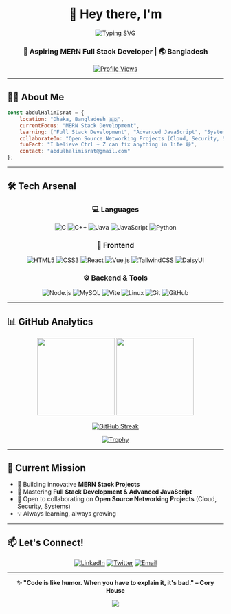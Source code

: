 <div align="center">

# 👋 Hey there, I'm 
[![Typing SVG](https://readme-typing-svg.herokuapp.com?font=Fira+Code&size=32&duration=3000&pause=1000&color=00D9FF&center=true&vCenter=true&width=435&lines=Abdul+Halim+Israt)](https://git.io/typing-svg)

### 🚀 Aspiring MERN Full Stack Developer | 🌏 Bangladesh

[![Profile Views](https://komarev.com/ghpvc/?username=ahisrat10&label=Profile%20Views&color=blueviolet&style=for-the-badge)](https://github.com/ahisrat10)

</div>

---

## 🧑‍💻 About Me

```javascript
const abdulHalimIsrat = {
    location: "Dhaka, Bangladesh 🇧🇩",
    currentFocus: "MERN Stack Development",
    learning: ["Full Stack Development", "Advanced JavaScript", "System Design"],
    collaborateOn: "Open Source Networking Projects (Cloud, Security, Systems)",
    funFact: "I believe Ctrl + Z can fix anything in life 😄",
    contact: "abdulhalimisrat@gmail.com"
};
```

---

## 🛠️ Tech Arsenal

<div align="center">

### 💻 Languages
![C](https://img.shields.io/badge/C-00599C?style=for-the-badge&logo=c&logoColor=white)
![C++](https://img.shields.io/badge/C++-00599C?style=for-the-badge&logo=c%2B%2B&logoColor=white)
![Java](https://img.shields.io/badge/Java-ED8B00?style=for-the-badge&logo=openjdk&logoColor=white)
![JavaScript](https://img.shields.io/badge/JavaScript-F7DF1E?style=for-the-badge&logo=javascript&logoColor=black)
![Python](https://img.shields.io/badge/Python-3776AB?style=for-the-badge&logo=python&logoColor=white)

### 🎨 Frontend
![HTML5](https://img.shields.io/badge/HTML5-E34F26?style=for-the-badge&logo=html5&logoColor=white)
![CSS3](https://img.shields.io/badge/CSS3-1572B6?style=for-the-badge&logo=css3&logoColor=white)
![React](https://img.shields.io/badge/React-20232A?style=for-the-badge&logo=react&logoColor=61DAFB)
![Vue.js](https://img.shields.io/badge/Vue.js-35495E?style=for-the-badge&logo=vue.js&logoColor=4FC08D)
![TailwindCSS](https://img.shields.io/badge/Tailwind_CSS-38B2AC?style=for-the-badge&logo=tailwind-css&logoColor=white)
![DaisyUI](https://img.shields.io/badge/DaisyUI-5A0EF8?style=for-the-badge&logo=daisyui&logoColor=white)

### ⚙️ Backend & Tools
![Node.js](https://img.shields.io/badge/Node.js-43853D?style=for-the-badge&logo=node.js&logoColor=white)
![MySQL](https://img.shields.io/badge/MySQL-4479A1?style=for-the-badge&logo=mysql&logoColor=white)
![Vite](https://img.shields.io/badge/Vite-646CFF?style=for-the-badge&logo=vite&logoColor=white)
![Linux](https://img.shields.io/badge/Linux-FCC624?style=for-the-badge&logo=linux&logoColor=black)
![Git](https://img.shields.io/badge/Git-F05032?style=for-the-badge&logo=git&logoColor=white)
![GitHub](https://img.shields.io/badge/GitHub-181717?style=for-the-badge&logo=github&logoColor=white)

</div>

---

## 📊 GitHub Analytics

<div align="center">
  
<img height="180em" src="https://github-readme-stats.vercel.app/api?username=ahisrat10&show_icons=true&theme=tokyonight&include_all_commits=true&count_private=true&hide_border=true&bg_color=0D1117&title_color=F85D7F&icon_color=F8D866&text_color=FFFFFF"/>
<img height="180em" src="https://github-readme-stats.vercel.app/api/top-langs/?username=ahisrat10&layout=compact&theme=tokyonight&hide_border=true&bg_color=0D1117&title_color=F85D7F&text_color=FFFFFF"/>

</div>

<div align="center">
  
[![GitHub Streak](https://nirzak-streak-stats.vercel.app/?user=ahisrat10&theme=tokyonight&hide_border=true&background=0D1117&stroke=F85D7F&ring=F85D7F&fire=F8D866&currStreakLabel=FFFFFF)](https://git.io/streak-stats)

</div>

<div align="center">

[![Trophy](https://github-profile-trophy.vercel.app/?username=ahisrat10&theme=tokyonight&no-frame=true&no-bg=true&column=7&margin-w=15&margin-h=15)](https://github.com/ryo-ma/github-profile-trophy)

</div>

---

## 🎯 Current Mission

- 🔭 Building innovative **MERN Stack Projects**
- 🌱 Mastering **Full Stack Development & Advanced JavaScript**
- 👯 Open to collaborating on **Open Source Networking Projects** (Cloud, Security, Systems)
- 💡 Always learning, always growing

---

## 📫 Let's Connect!

<div align="center">

[![LinkedIn](https://img.shields.io/badge/LinkedIn-0077B5?style=for-the-badge&logo=linkedin&logoColor=white)](https://linkedin.com/in/abdul-halim-israt-249415388)
[![Twitter](https://img.shields.io/badge/Twitter-1DA1F2?style=for-the-badge&logo=twitter&logoColor=white)](https://twitter.com/abdulhalimisrat)
[![Email](https://img.shields.io/badge/Email-D14836?style=for-the-badge&logo=gmail&logoColor=white)](mailto:abdulhalimisrat@gmail.com)

</div>

---

<div align="center">

**✨ "Code is like humor. When you have to explain it, it's bad." – Cory House**

[![](https://visitcount.itsvg.in/api?id=ahisrat10&icon=0&color=0)](https://visitcount.itsvg.in)

</div>

